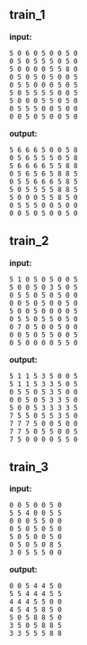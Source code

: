 
## train_1

**input:**
```
5 0 6 0 5 0 0 5 0
0 5 0 5 5 5 0 5 0
5 0 0 0 0 5 5 8 0
0 5 0 5 0 5 0 0 5
0 5 5 0 0 0 5 0 5
5 0 5 5 5 5 0 0 5
5 0 0 0 5 5 0 5 0
0 5 5 5 0 0 5 0 0
0 0 5 0 5 0 0 5 0
```


**output:**
```
5 6 6 6 5 0 0 5 8
0 5 6 5 5 5 0 5 8
5 6 6 6 6 5 5 8 8
0 5 6 5 6 5 8 8 5
0 5 5 6 6 6 5 8 5
5 0 5 5 5 5 8 8 5
5 0 0 0 5 5 8 5 0
0 5 5 5 0 0 5 0 0
0 0 5 0 5 0 0 5 0
```


## train_2

**input:**
```
5 1 0 5 0 5 0 0 5
5 0 0 5 0 3 5 0 5
0 5 5 0 5 0 5 0 0
0 0 5 0 5 0 0 5 0
5 0 0 5 0 0 0 0 5
0 5 5 0 5 5 0 5 0
0 7 0 5 0 0 5 0 0
0 0 5 0 5 5 0 0 5
0 5 0 0 0 0 5 5 0
```


**output:**
```
5 1 1 5 3 5 0 0 5
5 1 1 5 3 3 5 0 5
0 5 5 0 5 3 5 0 0
0 0 5 0 5 3 3 5 0
5 0 0 5 3 3 3 3 5
7 5 5 0 5 5 3 5 0
7 7 7 5 0 0 5 0 0
7 7 5 0 5 5 0 0 5
7 5 0 0 0 0 5 5 0
```


## train_3

**input:**
```
0 0 5 0 0 5 0
5 5 4 0 0 5 5
0 0 0 5 5 0 0
0 5 0 5 0 5 0
5 0 5 0 0 5 0
0 5 0 5 0 8 5
3 0 5 5 5 0 0
```


**output:**
```
0 0 5 4 4 5 0
5 5 4 4 4 5 5
4 4 4 5 5 0 0
4 5 4 5 8 5 0
5 0 5 8 8 5 0
3 5 0 5 8 8 5
3 3 5 5 5 8 8
```

